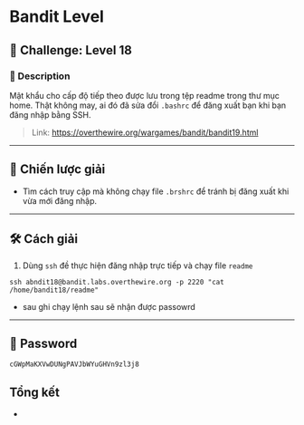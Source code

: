 
# Bandit Level

## 🧩 Challenge: Level 18

### 📝 Description
Mật khẩu cho cấp độ tiếp theo được lưu trong tệp readme trong thư mục home. Thật không may, ai đó đã sửa đổi `.bashrc` để đăng xuất bạn khi bạn đăng nhập bằng SSH.

> Link: https://overthewire.org/wargames/bandit/bandit19.html

---

## 🧠 Chiến lược giải
- Tìm cách truy cập mà không chạy file `.brshrc` để tránh bị đăng xuất khi vừa mới đăng nhập.
---

## 🛠️ Cách giải

1. Dùng `ssh` đề thực hiện đăng nhập trực tiếp và chạy file `readme`

```
ssh abndit18@bandit.labs.overthewire.org -p 2220 "cat /home/bandit18/readme"
```
- sau ghi chạy lệnh sau sẽ nhận được passowrd


---

## 🏁 Password

```
cGWpMaKXVwDUNgPAVJbWYuGHVn9zl3j8
```

## Tổng kết
-

